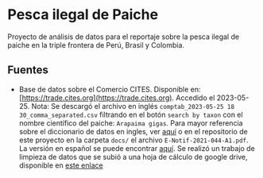 # Pesca ilegal de Paiche
Proyecto de análisis de datos para el reportaje sobre la pesca ilegal de paiche en la triple frontera de Perú, Brasil y Colombia.

## Fuentes
- Base de datos sobre el Comercio CITES. Disponible en: [https://trade.cites.org](https://trade.cites.org). Accedido el 2023-05-25. Nota: Se descargó el archivo en inglés `comptab_2023-05-25 18 30_comma_separated.csv` filtrando en el botón `search by taxon` con el nombre científico del paiche: `Arapaima gigas`. Para mayor referencia sobre el diccionario de datos en ingles, ver [aquí](https://cites.org/sites/default/files/notifications/E-Notif-2021-044-A1.pdf) o en el repositorio de este proyecto en la carpeta `docs/` el archivo `E-Notif-2021-044-A1.pdf`. La versión en español se puede encontrar [aquí](https://trade.cites.org/cites_trade_guidelines/es-CITES_Trade_Database_Guide.pdf). Se realizó un trabajo de limpieza de datos que se subió a una hoja de cálculo de google drive, disponible en [este enlace](https://docs.google.com/spreadsheets/d/1WDqeBOaxr1jOkbBlRbsGmGGAj3YQTghRShyBn8aJEP4/edit#gid=0)
